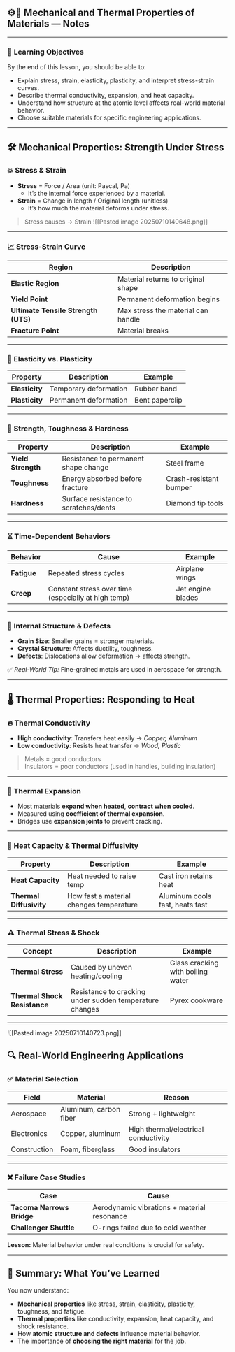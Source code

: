 ## ⚙️🧪 Mechanical and Thermal Properties of Materials — Notes

---

### 🎯 **Learning Objectives**

By the end of this lesson, you should be able to:

- Explain stress, strain, elasticity, plasticity, and interpret stress-strain curves.
- Describe thermal conductivity, expansion, and heat capacity.
- Understand how structure at the atomic level affects real-world material behavior.
- Choose suitable materials for specific engineering applications.

---

## 🛠️ **Mechanical Properties: Strength Under Stress**

### 💥 Stress & Strain

- **Stress** = Force / Area (unit: Pascal, Pa)
    - It’s the internal force experienced by a material.
- **Strain** = Change in length / Original length (unitless)
    - It’s how much the material deforms under stress.

> Stress causes → Strain
![[Pasted image 20250710140648.png]]
---

### 📈 **Stress-Strain Curve**

|Region|Description|
|---|---|
|**Elastic Region**|Material returns to original shape|
|**Yield Point**|Permanent deformation begins|
|**Ultimate Tensile Strength (UTS)**|Max stress the material can handle|
|**Fracture Point**|Material breaks|

---

### 🧵 Elasticity vs. Plasticity

|Property|Description|Example|
|---|---|---|
|**Elasticity**|Temporary deformation|Rubber band|
|**Plasticity**|Permanent deformation|Bent paperclip|

---

### 🧱 Strength, Toughness & Hardness

|Property|Description|Example|
|---|---|---|
|**Yield Strength**|Resistance to permanent shape change|Steel frame|
|**Toughness**|Energy absorbed before fracture|Crash-resistant bumper|
|**Hardness**|Surface resistance to scratches/dents|Diamond tip tools|

---

### ⏳ Time-Dependent Behaviors

|Behavior|Cause|Example|
|---|---|---|
|**Fatigue**|Repeated stress cycles|Airplane wings|
|**Creep**|Constant stress over time (especially at high temp)|Jet engine blades|

---

### 🔬 Internal Structure & Defects

- **Grain Size**: Smaller grains = stronger materials.
- **Crystal Structure**: Affects ductility, toughness.
- **Defects**: Dislocations allow deformation → affects strength.

✅ _Real-World Tip:_ Fine-grained metals are used in aerospace for strength.

---

## 🌡️ **Thermal Properties: Responding to Heat**

### 🔥 Thermal Conductivity

- **High conductivity**: Transfers heat easily → _Copper, Aluminum_
- **Low conductivity**: Resists heat transfer → _Wood, Plastic_

> Metals = good conductors  
> Insulators = poor conductors (used in handles, building insulation)

---

### 📏 Thermal Expansion

- Most materials **expand when heated**, **contract when cooled**.
- Measured using **coefficient of thermal expansion**.
- Bridges use **expansion joints** to prevent cracking.

---

### 🧪 Heat Capacity & Thermal Diffusivity

|Property|Description|Example|
|---|---|---|
|**Heat Capacity**|Heat needed to raise temp|Cast iron retains heat|
|**Thermal Diffusivity**|How fast a material changes temperature|Aluminum cools fast, heats fast|

---

### ⚠️ Thermal Stress & Shock

|Concept|Description|Example|
|---|---|---|
|**Thermal Stress**|Caused by uneven heating/cooling|Glass cracking with boiling water|
|**Thermal Shock Resistance**|Resistance to cracking under sudden temperature changes|Pyrex cookware|

---
![[Pasted image 20250710140723.png]]

## 🔍 Real-World Engineering Applications

### ✅ **Material Selection**

|Field|Material|Reason|
|---|---|---|
|Aerospace|Aluminum, carbon fiber|Strong + lightweight|
|Electronics|Copper, aluminum|High thermal/electrical conductivity|
|Construction|Foam, fiberglass|Good insulators|

---

### ❌ **Failure Case Studies**

|Case|Cause|
|---|---|
|**Tacoma Narrows Bridge**|Aerodynamic vibrations + material resonance|
|**Challenger Shuttle**|O-rings failed due to cold weather|

**Lesson:** Material behavior under real conditions is crucial for safety.

---

## 🧾 Summary: What You’ve Learned

You now understand:

- **Mechanical properties** like stress, strain, elasticity, plasticity, toughness, and fatigue.
- **Thermal properties** like conductivity, expansion, heat capacity, and shock resistance.
- How **atomic structure and defects** influence material behavior.
- The importance of **choosing the right material** for the job.